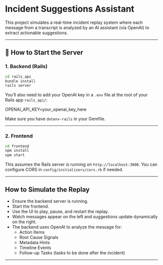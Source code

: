 # Incident Suggestions Assistant

This project simulates a real-time incident replay system where each message from a transcript is analyzed by an AI assistant (via OpenAI) to extract actionable suggestions.

---

## 🚀 How to Start the Server

### 1. Backend (Rails)

```bash
cd rails_api
bundle install
rails server
```

You’ll also need to add your OpenAI key in a `.env` file at the root of your Rails app `rails_api/`:

OPENAI_API_KEY=your_openai_key_here

Make sure you have `dotenv-rails` in your Gemfile.

---

### 2. Frontend

```bash
cd frontend
npm install
npm start
```

This assumes the Rails server is running on `http://localhost:3000`. You can configure CORS in `config/initializers/cors.rb` if needed.

---

## How to Simulate the Replay

- Ensure the backend server is running.
- Start the frontend.
- Use the UI to play, pause, and restart the replay.
- Watch messages appear on the left and suggestions update dynamically on the right.
- The backend uses OpenAI to analyze the message for:
  - Action Items
  - Root Cause Signals
  - Metadata Hints
  - Timeline Events
  - Follow-up Tasks (tasks to be done after the incident)

---
